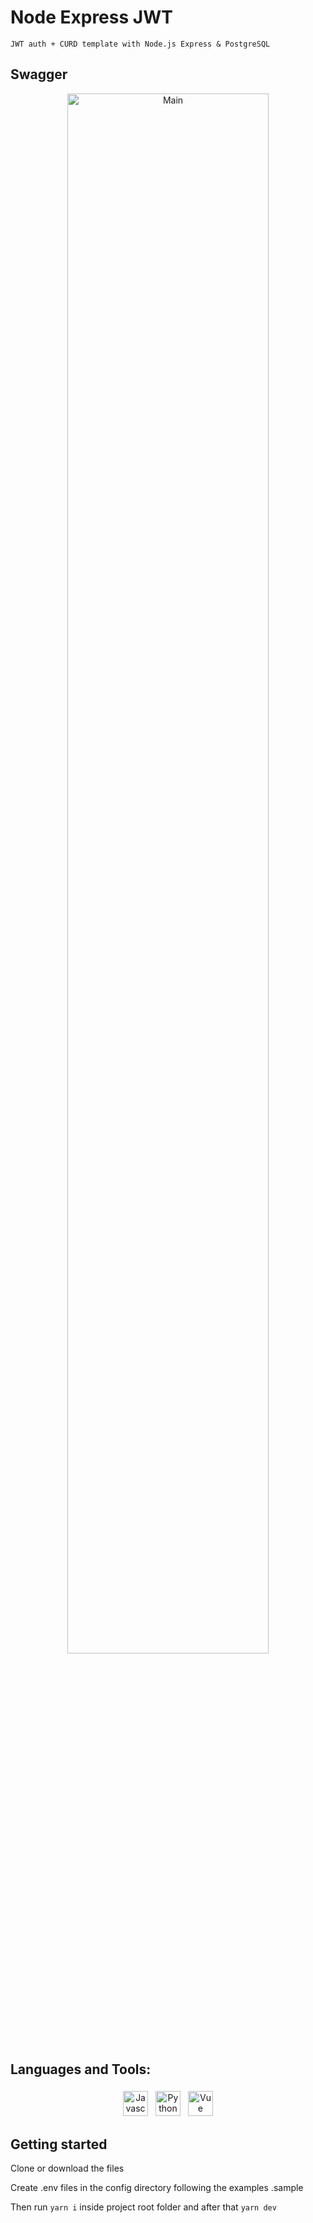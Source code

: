 # Node Express JWT 

```
JWT auth + CURD template with Node.js Express & PostgreSQL 
```

##  Swagger

<p align="center">
<img width="80%" src="https://user-images.githubusercontent.com/83811729/171585044-020bbf05-fefe-4002-ba0e-13da99bf370d.png" title="Main" alt="Main"/>
</p>



##  Languages and Tools:
<p align="center">
<img src="https://cdn.worldvectorlogo.com/logos/typescript.svg" alt="Javascript" height="40" style="vertical-align:top; margin:4px">
<img src="https://cdn.worldvectorlogo.com/logos/express-109.svg" alt="Python" height="40" style="vertical-align:top; margin:4px"/>
<img src="https://cdn.worldvectorlogo.com/logos/postgresql.svg" alt="Vue" height="40" style="vertical-align:top; margin:4px"/>
</p>

## Getting started

Clone or download the files

Create .env files in the config directory following the examples .sample

Then run `yarn i` inside project root folder and after that `yarn dev`
